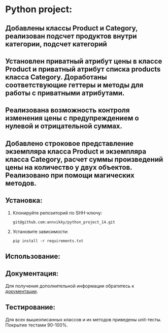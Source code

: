 # Python project: 

## Добавлены классы Product и Category, реализован подсчет продуктов внутри категории, подсчет категорий
## Установлен приватный атрибут цены в классе Product и приватный атрибут списка products класса Category. Доработаны соответствующие геттеры и методы для работы с приватными атрибутами.
## Реализована возможность контроля изменения цены с предупреждением о нулевой и отрицательной суммах.
## Добавлено строковое представление экземпляра класса Product и экземпляра класса Category, расчет суммы произведений цены на количество у двух объектов. Реализовано при помощи магических методов.

## Установка:
1. Клонируйте репозиторий по SHH-ключу:
    ```
    git@github.com:annvikky/python_project_14.git
    ```
2. Установите зависимости:
    ```
    pip install -r requirements.txt
    ```
## Использование: 



## Документация:

Для получения дополнительной информации обратитесь к [документации](README.md).

## Тестирование:

Для всех вышеописанных классов и их методов приведены unit-тесты. Покрытие тестами 90-100%.